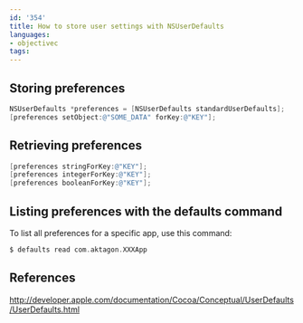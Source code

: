 ```yaml
---
id: '354'
title: How to store user settings with NSUserDefaults
languages:
- objectivec
tags:
---
```

Storing preferences
-------------------


```objectivec
NSUserDefaults *preferences = [NSUserDefaults standardUserDefaults];
[preferences setObject:@"SOME_DATA" forKey:@"KEY"];
```
    

Retrieving preferences
----------------------


```objectivec
[preferences stringForKey:@"KEY"];
[preferences integerForKey:@"KEY"];
[preferences booleanForKey:@"KEY"];
```
    

Listing preferences with the defaults command
---------------------------------------------

To list all preferences for a specific app, use this command:


```objectivec
$ defaults read com.aktagon.XXXApp
```
    

References
----------

<http://developer.apple.com/documentation/Cocoa/Conceptual/UserDefaults/UserDefaults.html>

